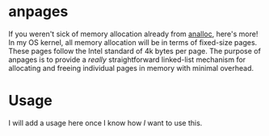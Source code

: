 # anpages

If you weren't sick of memory allocation already from [analloc](https://github.com/unixpickle/analloc), here's more! In my OS kernel, all memory allocation will be in terms of fixed-size pages.  These pages follow the Intel standard of 4k bytes per page.  The purpose of anpages is to provide a *really* straightforward linked-list mechanism for allocating and freeing individual pages in memory with minimal overhead.

# Usage

I will add a usage here once I know how *I* want to use this.
